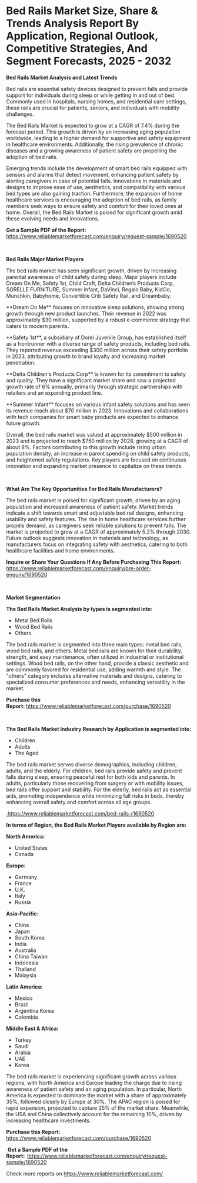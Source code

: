 <p><h1>Bed Rails Market Size, Share & Trends Analysis Report By Application, Regional Outlook, Competitive Strategies, And Segment Forecasts, 2025 - 2032</h1></p><p><strong>Bed Rails Market Analysis and Latest Trends</strong></p>
<p><p>Bed rails are essential safety devices designed to prevent falls and provide support for individuals during sleep or while getting in and out of bed. Commonly used in hospitals, nursing homes, and residential care settings, these rails are crucial for patients, seniors, and individuals with mobility challenges.</p><p>The Bed Rails Market is expected to grow at a CAGR of 7.4% during the forecast period. This growth is driven by an increasing aging population worldwide, leading to a higher demand for supportive and safety equipment in healthcare environments. Additionally, the rising prevalence of chronic diseases and a growing awareness of patient safety are propelling the adoption of bed rails.</p><p>Emerging trends include the development of smart bed rails equipped with sensors and alarms that detect movement, enhancing patient safety by alerting caregivers in case of potential falls. Innovations in materials and designs to improve ease of use, aesthetics, and compatibility with various bed types are also gaining traction. Furthermore, the expansion of home healthcare services is encouraging the adoption of bed rails, as family members seek ways to ensure safety and comfort for their loved ones at home. Overall, the Bed Rails Market is poised for significant growth amid these evolving needs and innovations.</p></p>
<p><strong>Get a Sample PDF of the Report:&nbsp;</strong> <a href="https://www.reliablemarketforecast.com/enquiry/request-sample/1690520?utm_campaign=3357&utm_medium=2&utm_source=Github&utm_content=ia&utm_term=04042025&utm_id=bed-rails">https://www.reliablemarketforecast.com/enquiry/request-sample/1690520</a></p>
<p>&nbsp;</p>
<p><strong>Bed Rails Major Market Players</strong></p>
<p><p>The bed rails market has seen significant growth, driven by increasing parental awareness of child safety during sleep. Major players include Dream On Me, Safety 1st, Child Craft, Delta Children’s Products Corp, SORELLE FURNITURE, Summer Infant, DaVinci, Regalo Baby, KidCo, Munchkin, Babyhome, Convertible Crib Safety Rail, and Dreambaby.</p><p>**Dream On Me** focuses on innovative sleep solutions, showing strong growth through new product launches. Their revenue in 2022 was approximately $30 million, supported by a robust e-commerce strategy that caters to modern parents.</p><p>**Safety 1st**, a subsidiary of Dorel Juvenile Group, has established itself as a frontrunner with a diverse range of safety products, including bed rails. They reported revenue exceeding $300 million across their safety portfolio in 2023, attributing growth to brand loyalty and increasing market penetration.</p><p>**Delta Children's Products Corp** is known for its commitment to safety and quality. They have a significant market share and saw a projected growth rate of 6% annually, primarily through strategic partnerships with retailers and an expanding product line.</p><p>**Summer Infant** focuses on various infant safety solutions and has seen its revenue reach about $70 million in 2023. Innovations and collaborations with tech companies for smart baby products are expected to enhance future growth.</p><p>Overall, the bed rails market was valued at approximately $500 million in 2023 and is projected to reach $750 million by 2028, growing at a CAGR of about 8%. Factors contributing to this growth include rising urban population density, an increase in parent spending on child safety products, and heightened safety regulations. Key players are focused on continuous innovation and expanding market presence to capitalize on these trends.</p></p>
<p>&nbsp;</p>
<p><strong>What Are The Key Opportunities For Bed Rails Manufacturers?</strong></p>
<p><p>The bed rails market is poised for significant growth, driven by an aging population and increased awareness of patient safety. Market trends indicate a shift towards smart and adjustable bed rail designs, enhancing usability and safety features. The rise in home healthcare services further propels demand, as caregivers seek reliable solutions to prevent falls. The market is projected to grow at a CAGR of approximately 5.2% through 2030. Future outlook suggests innovation in materials and technology, as manufacturers focus on integrating safety with aesthetics, catering to both healthcare facilities and home environments.</p></p>
<p><strong>Inquire or Share Your Questions If Any Before Purchasing This Report:</strong> <a href="https://www.reliablemarketforecast.com/enquiry/pre-order-enquiry/1690520?utm_campaign=3357&utm_medium=2&utm_source=Github&utm_content=ia&utm_term=04042025&utm_id=bed-rails">https://www.reliablemarketforecast.com/enquiry/pre-order-enquiry/1690520</a></p>
<p>&nbsp;</p>
<p><strong>Market Segmentation</strong></p>
<p><strong>The Bed Rails Market Analysis by types is segmented into:</strong></p>
<p><ul><li>Metal Bed Rails</li><li>Wood Bed Rails</li><li>Others</li></ul></p>
<p><p>The bed rails market is segmented into three main types: metal bed rails, wood bed rails, and others. Metal bed rails are known for their durability, strength, and easy maintenance, often utilized in industrial or institutional settings. Wood bed rails, on the other hand, provide a classic aesthetic and are commonly favored for residential use, adding warmth and style. The "others" category includes alternative materials and designs, catering to specialized consumer preferences and needs, enhancing versatility in the market.</p></p>
<p><strong>Purchase this Report:&nbsp;</strong><a href="https://www.reliablemarketforecast.com/purchase/1690520?utm_campaign=3357&utm_medium=2&utm_source=Github&utm_content=ia&utm_term=04042025&utm_id=bed-rails">https://www.reliablemarketforecast.com/purchase/1690520</a></p>
<p>&nbsp;</p>
<p><strong>The Bed Rails Market Industry Research by Application is segmented into:</strong></p>
<p><ul><li>Children</li><li>Adults</li><li>The Aged</li></ul></p>
<p><p>The bed rails market serves diverse demographics, including children, adults, and the elderly. For children, bed rails provide safety and prevent falls during sleep, ensuring peaceful rest for both kids and parents. In adults, particularly those recovering from surgery or with mobility issues, bed rails offer support and stability. For the elderly, bed rails act as essential aids, promoting independence while minimizing fall risks in beds, thereby enhancing overall safety and comfort across all age groups.</p></p>
<p><a href="https://www.reliablemarketforecast.com/bed-rails-r1690520?utm_campaign=3357&utm_medium=2&utm_source=Github&utm_content=ia&utm_term=04042025&utm_id=bed-rails">&nbsp;https://www.reliablemarketforecast.com/bed-rails-r1690520</a></p>
<p><strong>In terms of Region, the Bed Rails Market Players available by Region are:</strong></p>
<p>
    <p> <strong> North America: </strong>
        <ul>
            <li>United States</li>
            <li>Canada</li>
        </ul>
        </p> 
    <p> <strong> Europe: </strong>
        <ul>
            <li>Germany</li>
            <li>France</li>
            <li>U.K.</li>
            <li>Italy</li>
            <li>Russia</li>
        </ul>
        </p> 
    <p> <strong> Asia-Pacific: </strong>
        <ul>
            <li>China</li>
            <li>Japan</li>
            <li>South Korea</li>
            <li>India</li>
            <li>Australia</li>
            <li>China Taiwan</li>
            <li>Indonesia</li>
            <li>Thailand</li>
            <li>Malaysia</li>
        </ul>
        </p> 
    <p> <strong> Latin America: </strong>
        <ul>
            <li>Mexico</li>
            <li>Brazil</li>
            <li>Argentina Korea</li>
            <li>Colombia</li>
        </ul>
        </p> 
    <p> <strong> Middle East & Africa: </strong>
        <ul>
            <li>Turkey</li>
            <li>Saudi</li>
            <li>Arabia</li>
            <li>UAE</li>
            <li>Korea</li>
        </ul>
    </p>
    </p>
<p><p>The bed rails market is experiencing significant growth across various regions, with North America and Europe leading the charge due to rising awareness of patient safety and an aging population. In particular, North America is expected to dominate the market with a share of approximately 35%, followed closely by Europe at 30%. The APAC region is poised for rapid expansion, projected to capture 25% of the market share. Meanwhile, the USA and China collectively account for the remaining 10%, driven by increasing healthcare investments.</p></p>
<p><strong>Purchase this Report: </strong><a href="https://www.reliablemarketforecast.com/purchase/1690520?utm_campaign=3357&utm_medium=2&utm_source=Github&utm_content=ia&utm_term=04042025&utm_id=bed-rails">https://www.reliablemarketforecast.com/purchase/1690520</a></p>
<p>&nbsp;<strong>Get a Sample PDF of the Report:&nbsp;&nbsp;</strong><a href="https://www.reliablemarketforecast.com/enquiry/request-sample/1690520?utm_campaign=3357&utm_medium=2&utm_source=Github&utm_content=ia&utm_term=04042025&utm_id=bed-rails">https://www.reliablemarketforecast.com/enquiry/request-sample/1690520</a></p>
<p><strong></strong></p>
<p>Check more reports on <a href="https://www.reliablemarketforecast.com/?utm_campaign=3357&utm_medium=2&utm_source=Github&utm_content=ia&utm_term=04042025&utm_id=bed-rails">https://www.reliablemarketforecast.com/</a></p>
